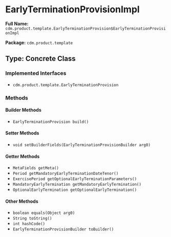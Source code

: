 # EarlyTerminationProvisionImpl

**Full Name:** `cdm.product.template.EarlyTerminationProvision$EarlyTerminationProvisionImpl`

**Package:** `cdm.product.template`

## Type: Concrete Class

### Implemented Interfaces

- `cdm.product.template.EarlyTerminationProvision`

### Methods

#### Builder Methods

- `EarlyTerminationProvision build()`

#### Setter Methods

- `void setBuilderFields(EarlyTerminationProvisionBuilder arg0)`

#### Getter Methods

- `MetaFields getMeta()`
- `Period getMandatoryEarlyTerminationDateTenor()`
- `ExercisePeriod getOptionalEarlyTerminationParameters()`
- `MandatoryEarlyTermination getMandatoryEarlyTermination()`
- `OptionalEarlyTermination getOptionalEarlyTermination()`

#### Other Methods

- `boolean equals(Object arg0)`
- `String toString()`
- `int hashCode()`
- `EarlyTerminationProvisionBuilder toBuilder()`

